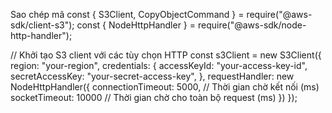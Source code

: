 
Sao chép mã
const { S3Client, CopyObjectCommand } = require("@aws-sdk/client-s3");
const { NodeHttpHandler } = require("@aws-sdk/node-http-handler");

// Khởi tạo S3 client với các tùy chọn HTTP
const s3Client = new S3Client({
  region: "your-region",
  credentials: {
    accessKeyId: "your-access-key-id",
    secretAccessKey: "your-secret-access-key",
  },
  requestHandler: new NodeHttpHandler({
    connectionTimeout: 5000,  // Thời gian chờ kết nối (ms)
    socketTimeout: 10000      // Thời gian chờ cho toàn bộ request (ms)
  })
});
